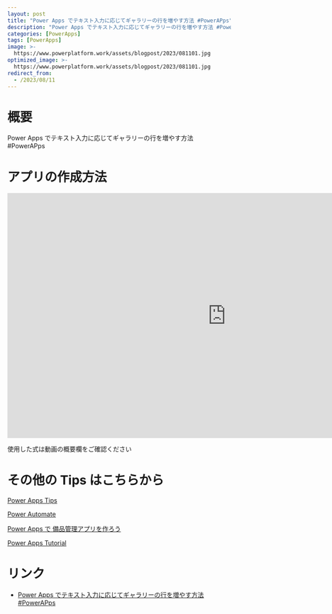 ```yaml
---
layout: post
title: "Power Apps でテキスト入力に応じてギャラリーの行を増やす方法 #PowerAPps"
description: "Power Apps でテキスト入力に応じてギャラリーの行を増やす方法 #PowerAPpsを動画で分かりやすく解説"
categories: [PowerApps]
tags: [PowerApps]
image: >-
  https://www.powerplatform.work/assets/blogpost/2023/081101.jpg
optimized_image: >-
  https://www.powerplatform.work/assets/blogpost/2023/081101.jpg
redirect_from:
  - /2023/08/11
---
```



#  概要

Power Apps でテキスト入力に応じてギャラリーの行を増やす方法 #PowerAPps


# アプリの作成方法

<iframe width="983" height="553" src="https://www.youtube.com/embed/Xll2eqNRVEk" title="YouTube video player" frameborder="0" allow="accelerometer; autoplay; clipboard-write; encrypted-media; gyroscope; picture-in-picture" allowfullscreen></iframe>


使用した式は動画の概要欄をご確認ください


# その他の Tips はこちらから

[Power Apps Tips](https://www.youtube.com/watch?v=VrAQf3JQ7yM&list=PLVhFi1fb3DqakSLVMn22DDcySXh9jtzi- )


[Power Automate](https://www.youtube.com/watch?v=-YnJYT0ASEM&list=PLVhFi1fb3Dqbzic6GieqnLFgD3aTj-eHA)


[Power Apps で 備品管理アプリを作ろう](https://www.youtube.com/playlist?list=PLVhFi1fb3DqZM3HKb8Hea6XEL96990Fyn)


[Power Apps Tutorial](https://www.youtube.com/playlist?list=PLVhFi1fb3DqalxpL974VvAJvV4iWoSbe_)


# リンク


- [Power Apps でテキスト入力に応じてギャラリーの行を増やす方法 #PowerAPps](https://www.youtube.com/watch?v=Xll2eqNRVEk)

